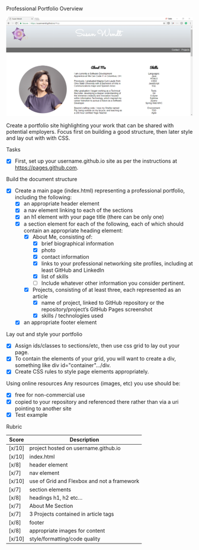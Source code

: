 Professional Portfolio Overview

![Webpage preview](./images/webpagepreview.png)

Create a portfolio site highlighting your work that can be shared with potential employers. Focus first on building a good structure, then later style and lay out with with CSS.

Tasks
- [X] First, set up your username.github.io site as per the instructions at https://pages.github.com.

Build the document structure
- [X] Create a main page (index.html) representing a professional portfolio, including the following:
	- [X] an appropriate header element
	- [X] a nav element linking to each of the sections
	- [X] an h1 element with your page title (there can be only one)
	- [X] a section element for each of the following, each of which should contain an appropriate heading element:
		- [X] About Me, consisting of:
			- [X] brief biographical information
			- [X] photo
			- [X] contact information
			- [X] links to your professional networking site profiles, including at least GitHub and LinkedIn
			- [X] list of skills
			- [ ] Include whatever other information you consider pertinent.
		- [X] Projects, consisting of at least three, each represented as an article
			- [X] name of project, linked to GitHub repository or the repository/project’s GitHub Pages screenshot
			- [X] skills / technologies used
	- [X] an appropriate footer element

Lay out and style your portfolio
- [X] Assign ids/classes to sections/etc, then use css grid to lay out your page. 
- [X] To contain the elements of your grid, you will want to create a div, something like div id="container".../div.
- [X] Create CSS rules to style page elements appropriately.

Using online resources
	Any resources (images, etc) you use should be:
- [X] free for non-commercial use
- [X] copied to your repository and referenced there rather than via a uri pointing to another site
- [X] Test example

Rubric

Score | Description
----- | -----------
[x/10] | project hosted on username.github.io
[x/10] | index.html
[x/8] | header element
[x/7] | nav element
[x/10] | use of Grid and Flexbox and not a framework
[x/7] | section elements
[x/8] | headings h1, h2 etc…
[x/7] | About Me Section
[x/7] | 3 Projects contained in article tags
[x/8] | footer
[x/8] | appropriate images for content
[x/10] | style/formatting/code quality